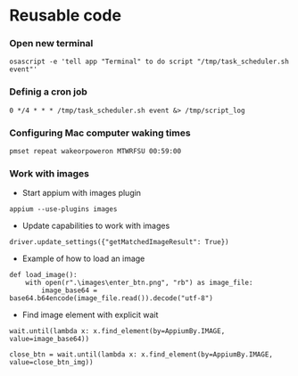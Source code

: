 # Reusable code

### Open new terminal

```
osascript -e 'tell app "Terminal" to do script "/tmp/task_scheduler.sh event"'

```

### Definig a cron job
```
0 */4 * * * /tmp/task_scheduler.sh event &> /tmp/script_log
```

### Configuring Mac computer waking times
```
pmset repeat wakeorpoweron MTWRFSU 00:59:00
```


### Work with images
- Start appium with images plugin

```
appium --use-plugins images
```

- Update capabilities to work with images

```
driver.update_settings({"getMatchedImageResult": True})
```

- Example of how to load an image

```
def load_image():
    with open(r".\images\enter_btn.png", "rb") as image_file:
        image_base64 = base64.b64encode(image_file.read()).decode("utf-8")
```
- Find image element with explicit wait

```
wait.until(lambda x: x.find_element(by=AppiumBy.IMAGE, value=image_base64))
```

```
close_btn = wait.until(lambda x: x.find_element(by=AppiumBy.IMAGE, value=close_btn_img))
```

